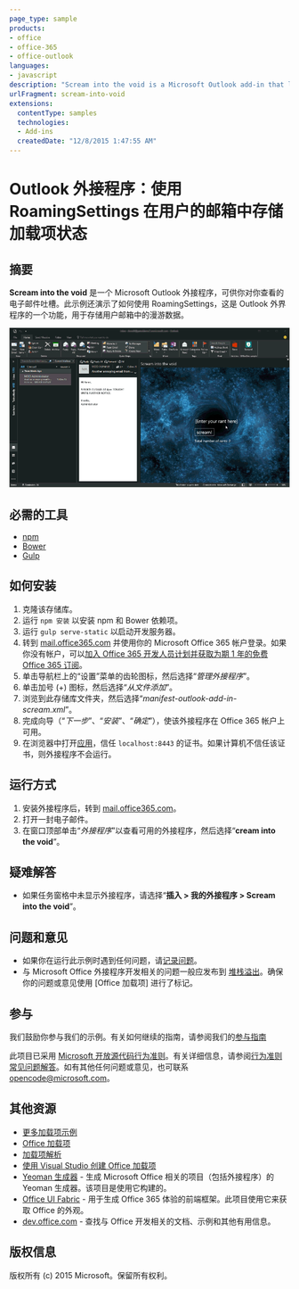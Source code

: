 ```yaml
---
page_type: sample
products:
- office
- office-365
- office-outlook
languages:
- javascript
description: "Scream into the void is a Microsoft Outlook add-in that lets you rant about the email you are reading."
urlFragment: scream-into-void
extensions:
  contentType: samples
  technologies:
  - Add-ins
  createdDate: "12/8/2015 1:47:55 AM"
---
```


# Outlook 外接程序：使用 RoamingSettings 在用户的邮箱中存储加载项状态

## 摘要

**Scream into the void** 是一个 Microsoft Outlook 外接程序，可供你对你查看的电子邮件吐槽。此示例还演示了如何使用 RoamingSettings，这是 Outlook 外界程序的一个功能，用于存储用户邮箱中的漫游数据。

 
![](/readme-images/animated_screenshot.gif)

## 必需的工具

* [npm](https://www.npmjs.com/)
* [Bower](http://bower.io/)
* [Gulp](http://gulpjs.com/)

## 如何安装

1. 克隆该存储库。
2. 运行 `npm 安装` 以安装 npm 和 Bower 依赖项。
3. 运行 `gulp serve-static` 以启动开发服务器。
4. 转到 [mail.office365.com](http://mail.office365.com) 并使用你的 Microsoft Office 365 帐户登录。如果你没有帐户，可以[加入 Office 365 开发人员计划并获取为期 1 年的免费 Office 365 订阅](https://aka.ms/devprogramsignup)。
5. 单击导航栏上的“设置”菜单的齿轮图标，然后选择“*管理外接程序*”。
6. 单击加号 (+) 图标，然后选择“*从文件添加*”。
7. 浏览到此存储库文件夹，然后选择“*manifest-outlook-add-in-scream.xml*”。
8. 完成向导（“*下一步*”、“*安装*”、“*确定*”），使该外接程序在 Office 365 帐户上可用。
9. 在浏览器中打开[应用](https://localhost:8443/appread/index.html)，信任 `localhost:8443` 的证书。如果计算机不信任该证书，则外接程序不会运行。

## 运行方式

1. 安装外接程序后，转到 [mail.office365.com](http://mail.office365.com)。 
2. 打开一封电子邮件。
3. 在窗口顶部单击“*外接程序*”以查看可用的外接程序，然后选择“**cream into the void**”。

## 疑难解答

- 如果任务窗格中未显示外接程序，请选择“**插入 > 我的外接程序 > Scream into the void**”。

## 问题和意见

- 如果你在运行此示例时遇到任何问题，请[记录问题](https://github.com/OfficeDev/Outlook-Add-in-Scream/issues)。
- 与 Microsoft Office 外接程序开发相关的问题一般应发布到 [堆栈溢出](http://stackoverflow.com/questions/tagged/office-addins)。确保你的问题或意见使用 [Office 加载项] 进行了标记。

## 参与

我们鼓励你参与我们的示例。有关如何继续的指南，请参阅我们的[参与指南](./Contributing.md)

此项目已采用 [Microsoft 开放源代码行为准则](https://opensource.microsoft.com/codeofconduct/)。有关详细信息，请参阅[行为准则常见问题解答](https://opensource.microsoft.com/codeofconduct/faq/)。如有其他任何问题或意见，也可联系 [opencode@microsoft.com](mailto:opencode@microsoft.com)。

## 其他资源

- [更多加载项示例](https://github.com/OfficeDev?utf8=%E2%9C%93&query=-Add-in)
- [Office 加载项](http://msdn.microsoft.com/library/office/jj220060.aspx)
- [加载项解析](https://msdn.microsoft.com/library/office/jj220082.aspx#StartBuildingApps_AnatomyofApp)
- [使用 Visual Studio 创建 Office 加载项](https://msdn.microsoft.com/library/office/fp179827.aspx#Tools_CreatingWithVS)
- [Yeoman 生成器](https://github.com/OfficeDev/generator-office) - 生成 Microsoft Office 相关的项目（包括外接程序）的 Yeoman 生成器。该项目是使用它构建的。
- [Office UI Fabric](https://dev.office.com/fabric) - 用于生成 Office 365 体验的前端框架。此项目使用它来获取 Office 的外观。 
- [dev.office.com](https://dev.office.com) - 查找与 Office 开发相关的文档、示例和其他有用信息。


## 版权信息
版权所有 (c) 2015 Microsoft。保留所有权利。
